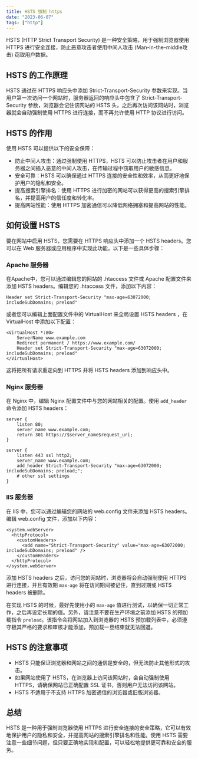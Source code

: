 ```yaml
---
title: HSTS 强制 https
date: "2023-06-07"
tags: ["http"]
---
```


HSTS (HTTP Strict Transport Security) 是一种安全策略，用于强制浏览器使用 HTTPS 进行安全连接，防止恶意攻击者使用中间人攻击 (Man-in-the-middle攻击) 窃取用户数据。

## HSTS 的工作原理

HSTS 通过在 HTTPS 响应头中添加 Strict-Transport-Security 参数来实现。当用户第一次访问一个网站时，服务器返回的响应头中包含了 Strict-Transport-Security 参数，浏览器会记住该网站的 HSTS 头，之后再次访问该网站时，浏览器就会自动强制使用 HTTPS 进行连接，而不再允许使用 HTTP 协议进行访问。

## HSTS 的作用

使用 HSTS 可以提供以下的安全保障：

- 防止中间人攻击：通过强制使用 HTTPS，HSTS 可以防止攻击者在用户和服务器之间插入恶意的中间人攻击，在传输过程中窃取用户的敏感信息。
- 安全可靠：HSTS 可以确保通过 HTTPS 连接的安全性和效率，从而更好地保护用户的隐私和安全。
- 提高搜索引擎排名：使用 HTTPS 进行加密的网站可以获得更高的搜索引擎排名，并提高用户的信任度和转化率。
- 提高网站性能：使用 HTTPS 加密通信可以降低网络拥塞和提高网站的性能。

## 如何设置 HSTS

要在网站中启用 HSTS，您需要在 HTTPS 响应头中添加一个 HSTS headers。您可以在 Web 服务器或应用程序中实现此功能，以下是一些具体步骤：

### Apache 服务器

在Apache中，您可以通过编辑您的网站的 .htaccess 文件或 Apache 配置文件来添加 HSTS headers。编辑您的 .htaccess 文件，添加以下内容：

```
Header set Strict-Transport-Security "max-age=63072000; includeSubDomains; preload"
```

或者您可以编辑上面配置文件中的 VirtualHost 来全局设置 HSTS headers ，在 VirtualHost 中添加以下配置：

```
<VirtualHost *:80>
    ServerName www.example.com
    Redirect permanent / https://www.example.com/
    Header set Strict-Transport-Security "max-age=63072000; includeSubDomains; preload"
</VirtualHost>
```

这将把所有请求重定向到 HTTPS 并将 HSTS headers 添加到响应头中。

### Nginx 服务器

在 Nginx 中，编辑 Nginx 配置文件中与您的网站相关的配置。使用 `add_header` 命令添加 HSTS headers：

```
server {
    listen 80;
    server_name www.example.com;
    return 301 https://$server_name$request_uri;
}
 
server {
    listen 443 ssl http2;
    server_name www.example.com;
    add_header Strict-Transport-Security "max-age=63072000; includeSubDomains; preload;";
    # other ssl settings
}
```

### IIS 服务器

在 IIS 中，您可以通过编辑您的网站的 web.config 文件来添加 HSTS headers。编辑 web.config 文件，添加以下内容：

```
<system.webServer>
  <httpProtocol>
    <customHeaders>
      <add name="Strict-Transport-Security" value="max-age=63072000; includeSubDomains; preload" />
    </customHeaders>
  </httpProtocol>
</system.webServer>
```

添加 HSTS headers 之后，访问您的网站时，浏览器将会自动强制使用 HTTPS 进行连接，并且有效期 `max-age` 将在访问期间被记住，直到过期或 HSTS headers 被删除。

在实现 HSTS 的时候，最好先使用小的 `max-age` 值进行测试，以确保一切正常工作，之后再设定长期的值。另外，请注意不要在生产环境之前添加 HSTS 的预加载指令 `preload`。该指令会将网站加入到浏览器的 HSTS 预加载列表中，必须遵守极其严格的要求和审核才能添加，预加载一旦结束就无法回退。

## HSTS 的注意事项

- HSTS 只能保证浏览器和网站之间的通信是安全的，但无法防止其他形式的攻击。
- 如果网站使用了 HSTS，在浏览器上访问该网站时，会自动强制使用 HTTPS，请确保网站已正确配置 SSL 证书，否则用户无法访问该网站。
- HSTS 不适用于不支持 HTTPS 加密通信的浏览器或旧版浏览器。

## 总结

HSTS 是一种用于强制浏览器使用 HTTPS 进行安全连接的安全策略，它可以有效地保护用户的隐私和安全，并提高网站的搜索引擎排名和性能。使用 HSTS 需要注意一些细节问题，但只要正确地实现和配置，可以轻松地提供更可靠和安全的服务。